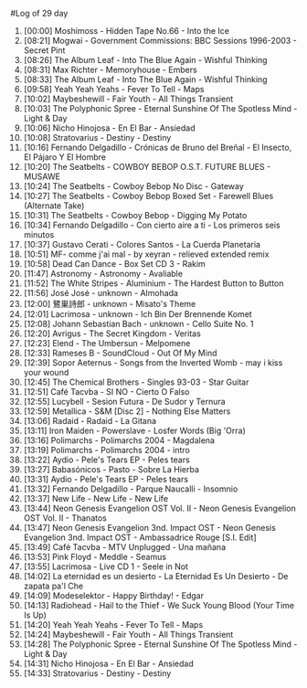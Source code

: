 #Log of 29 day

1. [00:00] Moshimoss - Hidden Tape No.66 - Into the Ice
1. [08:21] Mogwai - Government Commissions: BBC Sessions 1996-2003 - Secret Pint
1. [08:26] The Album Leaf - Into The Blue Again - Wishful Thinking
1. [08:31] Max Richter - Memoryhouse - Embers
1. [08:33] The Album Leaf - Into The Blue Again - Wishful Thinking
1. [09:58] Yeah Yeah Yeahs - Fever To Tell - Maps
1. [10:02] Maybeshewill - Fair Youth - All Things Transient
1. [10:03] The Polyphonic Spree - Eternal Sunshine Of The Spotless Mind - Light & Day
1. [10:06] Nicho Hinojosa - En El Bar - Ansiedad
1. [10:08] Stratovarius - Destiny - Destiny
1. [10:16] Fernando Delgadillo - Crónicas de Bruno del Breñal - El Insecto, El Pájaro Y El Hombre
1. [10:20] The Seatbelts - COWBOY BEBOP O.S.T. FUTURE BLUES - MUSAWE
1. [10:24] The Seatbelts - Cowboy Bebop No Disc - Gateway
1. [10:27] The Seatbelts - Cowboy Bebop Boxed Set - Farewell Blues (Alternate Take)
1. [10:31] The Seatbelts - Cowboy Bebop - Digging My Potato
1. [10:34] Fernando Delgadillo - Con cierto aire a ti - Los primeros seis minutos
1. [10:37] Gustavo Cerati - Colores Santos - La Cuerda Planetaria
1. [10:51] MF- comme j'ai mal - by xeyran - relieved extended remix
1. [10:58] Dead Can Dance - Box Set CD 3 - Rakim
1. [11:47] Astronomy - Astronomy - Avaliable
1. [11:52] The White Stripes - Aluminium - The Hardest Button to Button
1. [11:56] José José - unknown - Almohada
1. [12:00] 鷺巣詩郎 - unknown - Misato's Theme
1. [12:01] Lacrimosa - unknown - Ich Bin Der Brennende Komet
1. [12:08] Johann Sebastian Bach - unknown - Cello Suite No. 1
1. [12:20] Avrigus - The Secret Kingdom - Veritas
1. [12:23] Elend - The Umbersun - Melpomene
1. [12:33] Rameses B - SoundCloud - Out Of My Mind
1. [12:39] Sopor Aeternus - Songs from the Inverted Womb - may i kiss your wound
1. [12:45] The Chemical Brothers - Singles 93-03 - Star Guitar
1. [12:51] Café Tacvba - SI NO - Cierto O Falso
1. [12:55] Lucybell - Sesion Futura - De Sudor y Ternura
1. [12:59] Metallica - S&M [Disc 2] - Nothing Else Matters
1. [13:06] Radaid - Radaid - La Gitana
1. [13:11] Iron Maiden - Powerslave - Losfer Words (Big 'Orra)
1. [13:16] Polimarchs - Polimarchs 2004 - Magdalena
1. [13:19] Polimarchs - Polimarchs 2004 - intro
1. [13:22] Aydio - Pele's Tears EP - Peles tears
1. [13:27] Babasónicos - Pasto - Sobre La Hierba
1. [13:31] Aydio - Pele's Tears EP - Peles tears
1. [13:32] Fernando Delgadillo - Parque Naucalli - Insomnio
1. [13:37] New Life - New Life - New Life
1. [13:44] Neon Genesis Evangelion OST Vol. II - Neon Genesis Evangelion OST Vol. II - Thanatos
1. [13:47] Neon Genesis Evangelion 3nd. Impact OST - Neon Genesis Evangelion 3nd. Impact OST - Ambassadrice Rouge [S.I. Edit]
1. [13:49] Café Tacvba - MTV Unplugged - Una mañana
1. [13:53] Pink Floyd - Meddle - Seamus
1. [13:55] Lacrimosa - Live CD 1 - Seele in Not
1. [14:02] La eternidad es un desierto - La Eternidad Es Un Desierto - De zapata pa'l Che
1. [14:09] Modeselektor - Happy Birthday! - Edgar
1. [14:13] Radiohead - Hail to the Thief - We Suck Young Blood (Your Time Is Up)
1. [14:20] Yeah Yeah Yeahs - Fever To Tell - Maps
1. [14:24] Maybeshewill - Fair Youth - All Things Transient
1. [14:28] The Polyphonic Spree - Eternal Sunshine Of The Spotless Mind - Light & Day
1. [14:31] Nicho Hinojosa - En El Bar - Ansiedad
1. [14:33] Stratovarius - Destiny - Destiny
